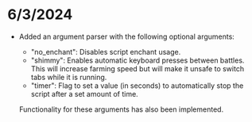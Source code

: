 # 6/3/2024
- Added an argument parser with the following optional arguments: 
    - "no_enchant": Disables script enchant usage.
    - "shimmy": Enables automatic keyboard presses between battles. This will increase farming speed but will make it unsafe to switch tabs while it is running.
    - "timer": Flag to set a value (in seconds) to automatically stop the script after a set amount of time.

    Functionality for these arguments has also been implemented. 